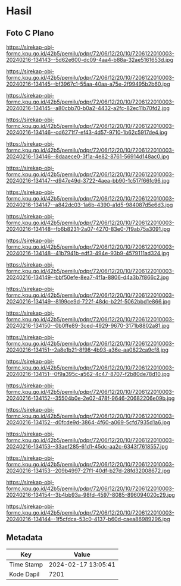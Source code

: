 # Hasil

## Foto C Plano

https://sirekap-obj-formc.kpu.go.id/42b5/pemilu/pdpr/72/06/12/20/10/7206122010003-20240216-134143--5d62e600-dc09-4aa4-b88a-32ae5161653d.jpg

https://sirekap-obj-formc.kpu.go.id/42b5/pemilu/pdpr/72/06/12/20/10/7206122010003-20240216-134145--bf3967c1-55aa-40aa-a75e-2f99495b2b60.jpg

https://sirekap-obj-formc.kpu.go.id/42b5/pemilu/pdpr/72/06/12/20/10/7206122010003-20240216-134145--a80cbb70-b0a2-4432-a2fc-82ec11b70fd2.jpg

https://sirekap-obj-formc.kpu.go.id/42b5/pemilu/pdpr/72/06/12/20/10/7206122010003-20240216-134146--cd6271f7-ef43-4d57-9710-1b62c5917de4.jpg

https://sirekap-obj-formc.kpu.go.id/42b5/pemilu/pdpr/72/06/12/20/10/7206122010003-20240216-134146--8daaece0-3f1a-4e82-8761-56914d148ac0.jpg

https://sirekap-obj-formc.kpu.go.id/42b5/pemilu/pdpr/72/06/12/20/10/7206122010003-20240216-134147--d947e49d-3722-4aea-bb90-1c517f66fc96.jpg

https://sirekap-obj-formc.kpu.go.id/42b5/pemilu/pdpr/72/06/12/20/10/7206122010003-20240216-134147--a842dc03-1a6b-4390-a1d5-984087d5e6d3.jpg

https://sirekap-obj-formc.kpu.go.id/42b5/pemilu/pdpr/72/06/12/20/10/7206122010003-20240216-134148--fb6b8231-2a07-4270-83e0-7f9ab75a3091.jpg

https://sirekap-obj-formc.kpu.go.id/42b5/pemilu/pdpr/72/06/12/20/10/7206122010003-20240216-134148--41b7941b-edf3-494e-93b9-4579111ad324.jpg

https://sirekap-obj-formc.kpu.go.id/42b5/pemilu/pdpr/72/06/12/20/10/7206122010003-20240216-134149--bbf50efe-8ea7-4f1a-8806-d4a3b7f866c2.jpg

https://sirekap-obj-formc.kpu.go.id/42b5/pemilu/pdpr/72/06/12/20/10/7206122010003-20240216-134149--8199ce9d-722f-48dc-b22f-5062bbd1e866.jpg

https://sirekap-obj-formc.kpu.go.id/42b5/pemilu/pdpr/72/06/12/20/10/7206122010003-20240216-134150--0b0ffe89-3ced-4929-9670-3171b8802a81.jpg

https://sirekap-obj-formc.kpu.go.id/42b5/pemilu/pdpr/72/06/12/20/10/7206122010003-20240216-134151--2a8e1b21-8f98-4b93-a36e-aa0822ca9cf8.jpg

https://sirekap-obj-formc.kpu.go.id/42b5/pemilu/pdpr/72/06/12/20/10/7206122010003-20240216-134151--0f9a395c-a562-4c47-8707-f2b80de78d10.jpg

https://sirekap-obj-formc.kpu.go.id/42b5/pemilu/pdpr/72/06/12/20/10/7206122010003-20240216-134152--35504b0e-2e02-478f-9646-20682206e09b.jpg

https://sirekap-obj-formc.kpu.go.id/42b5/pemilu/pdpr/72/06/12/20/10/7206122010003-20240216-134152--d0fcde9d-3864-4f60-a069-5cfd7935d1a6.jpg

https://sirekap-obj-formc.kpu.go.id/42b5/pemilu/pdpr/72/06/12/20/10/7206122010003-20240216-134153--33aef285-61d1-45dc-aa2c-6343f7618557.jpg

https://sirekap-obj-formc.kpu.go.id/42b5/pemilu/pdpr/72/06/12/20/10/7206122010003-20240216-134153--209b4997-27f1-40df-b27d-28fd32008672.jpg

https://sirekap-obj-formc.kpu.go.id/42b5/pemilu/pdpr/72/06/12/20/10/7206122010003-20240216-134154--3b4bb93a-98fd-4597-8085-896094020c29.jpg

https://sirekap-obj-formc.kpu.go.id/42b5/pemilu/pdpr/72/06/12/20/10/7206122010003-20240216-134144--1f5cfdca-53c0-4137-b60d-caea86989296.jpg


## Metadata

| Key        | Value               |
| ---------- | ------------------- |
| Time Stamp | 2024-02-17 13:05:41 |
| Kode Dapil | 7201                |



